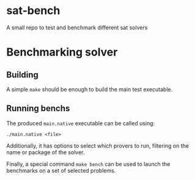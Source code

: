 # sat-bench
A small repo to test and benchmark different sat solvers

# Benchmarking solver

## Building

A simple `make` should be enough to build the main test executable.

## Running benchs

The produced `main.native` executable can be called using:

```
./main.native <file>
```

Additionally, it has options to select which provers to run, filtering on
the name or package of the solver.

Finally, a special command `make bench` can be used to launch the benchmarks
on a set of selected problems.


